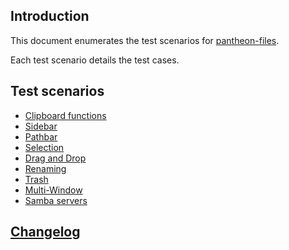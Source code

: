 ## Introduction 

This document enumerates the test scenarios for [pantheon-files](https://launchpad.net/pantheon-files).

Each test scenario details the test cases.

## Test scenarios 
  - [Clipboard functions](copy-and-paste.md)   
  - [Sidebar](sidebar.md)   
  - [Pathbar](pathbar.md)
  - [Selection](selection.md)    
  - [Drag and Drop](dnd.md)   
  - [Renaming](rename.md)  
  - [Trash](trash.md)
  - [Multi-Window](multiwindow.md)   
  - [Samba servers](samba-servers.md)
  
## [Changelog](CHANGELOG.md) 

